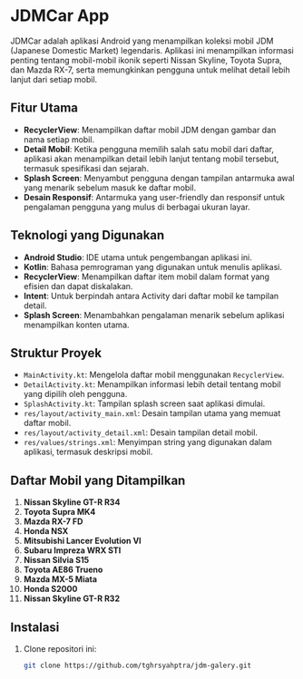 # JDMCar App

JDMCar adalah aplikasi Android yang menampilkan koleksi mobil JDM (Japanese Domestic Market) legendaris. Aplikasi ini menampilkan informasi penting tentang mobil-mobil ikonik seperti Nissan Skyline, Toyota Supra, dan Mazda RX-7, serta memungkinkan pengguna untuk melihat detail lebih lanjut dari setiap mobil.

## Fitur Utama

- **RecyclerView**: Menampilkan daftar mobil JDM dengan gambar dan nama setiap mobil.
- **Detail Mobil**: Ketika pengguna memilih salah satu mobil dari daftar, aplikasi akan menampilkan detail lebih lanjut tentang mobil tersebut, termasuk spesifikasi dan sejarah.
- **Splash Screen**: Menyambut pengguna dengan tampilan antarmuka awal yang menarik sebelum masuk ke daftar mobil.
- **Desain Responsif**: Antarmuka yang user-friendly dan responsif untuk pengalaman pengguna yang mulus di berbagai ukuran layar.

## Teknologi yang Digunakan

- **Android Studio**: IDE utama untuk pengembangan aplikasi ini.
- **Kotlin**: Bahasa pemrograman yang digunakan untuk menulis aplikasi.
- **RecyclerView**: Menampilkan daftar item mobil dalam format yang efisien dan dapat diskalakan.
- **Intent**: Untuk berpindah antara Activity dari daftar mobil ke tampilan detail.
- **Splash Screen**: Menambahkan pengalaman menarik sebelum aplikasi menampilkan konten utama.

## Struktur Proyek

- `MainActivity.kt`: Mengelola daftar mobil menggunakan `RecyclerView`.
- `DetailActivity.kt`: Menampilkan informasi lebih detail tentang mobil yang dipilih oleh pengguna.
- `SplashActivity.kt`: Tampilan splash screen saat aplikasi dimulai.
- `res/layout/activity_main.xml`: Desain tampilan utama yang memuat daftar mobil.
- `res/layout/activity_detail.xml`: Desain tampilan detail mobil.
- `res/values/strings.xml`: Menyimpan string yang digunakan dalam aplikasi, termasuk deskripsi mobil.

## Daftar Mobil yang Ditampilkan

1. **Nissan Skyline GT-R R34**
2. **Toyota Supra MK4**
3. **Mazda RX-7 FD**
4. **Honda NSX**
5. **Mitsubishi Lancer Evolution VI**
6. **Subaru Impreza WRX STI**
7. **Nissan Silvia S15**
8. **Toyota AE86 Trueno**
9. **Mazda MX-5 Miata**
10. **Honda S2000**
11. **Nissan Skyline GT-R R32**

## Instalasi

1. Clone repositori ini:
   ```bash
   git clone https://github.com/tghrsyahptra/jdm-galery.git
   ```
